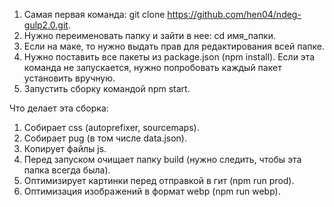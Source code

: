 1. Самая первая команда: git clone https://github.com/hen04/ndeg-gulp2.0.git.
2. Нужно переименовать папку и зайти в нее: cd имя_папки.
3. Если на маке, то нужно выдать прав для редактирования всей папке.
4. Нужно поставить все пакеты из package.json (npm install). Если эта 
   команда не запускается, нужно попробовать каждый пакет установить вручную.
5. Запустить сборку командой npm start.

Что делает эта сборка:
1. Собирает css (autoprefixer, sourcemaps).
2. Собирает pug (в том числе data.json).
3. Копирует файлы js.
4. Перед запуском очищает папку build (нужно следить, чтобы эта папка всегда 
   была).
5. Оптимизирует картинки перед отправкой в гит (npm run prod).
6. Оптимизация изображений в формат webp (npm run webp).